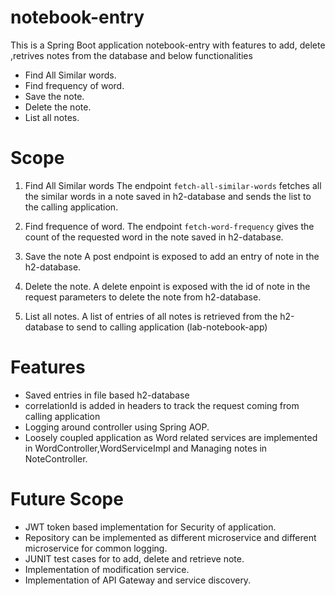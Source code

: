 # notebook-entry
This is a Spring Boot application notebook-entry with features to add, delete ,retrives notes from the database and below functionalities
  - Find All Similar words.
  - Find frequency of word.
  - Save the note.
  - Delete the note.
  - List all notes.

# Scope
1. Find All Similar words
    The endpoint `fetch-all-similar-words` fetches all the similar words in a note saved in h2-database and sends the list to the calling application.
 
2. Find frequence of word.
    The endpoint `fetch-word-frequency` gives the count of the requested word in the note saved in h2-database.
    
3. Save the note
    A post endpoint is exposed to add an entry of note in the h2-database.
    
4. Delete the note.
    A delete enpoint is exposed with the id of note in the request parameters to delete the note from h2-database.
    
5. List all notes.
    A list of entries of all notes is retrieved from the h2-database to send to calling application (lab-notebook-app)
    
# Features

- Saved entries in file based h2-database
- correlationId is added in headers to track the request coming from calling application
- Logging around controller using Spring AOP.
- Loosely coupled application as Word related services are implemented in WordController,WordServiceImpl and Managing notes in NoteController.

# Future Scope

- JWT token based implementation for Security of application.
- Repository can be implemented as different microservice and different microservice for common logging.
- JUNIT test cases for to add, delete and retrieve note.
- Implementation of modification service.
- Implementation of API Gateway and service discovery.



   


